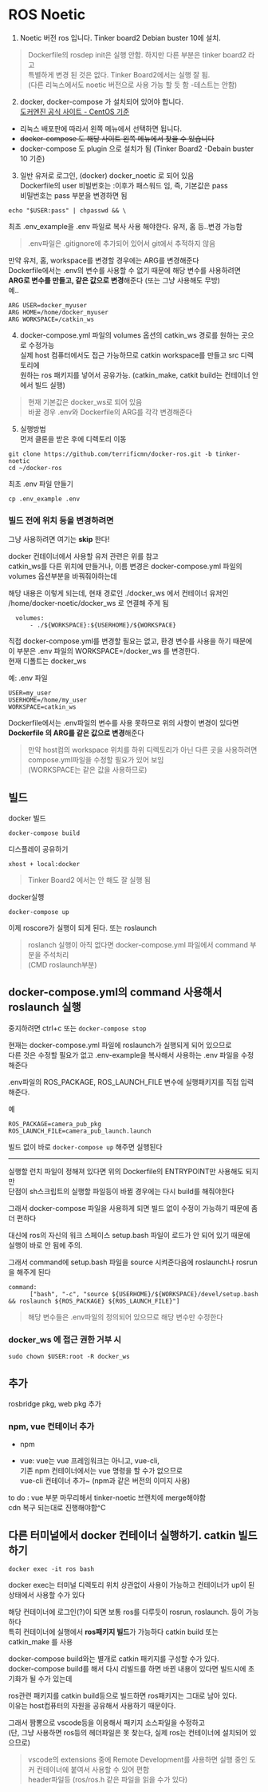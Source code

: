 # ROS Noetic
1. Noetic 버전 ros 입니다. Tinker board2 Debian buster 10에 설치.   
> Dockerfile의 rosdep init은 실행 안함. 하지만 다른 부분은 tinker board2 라고  
특별하게 변경 된 것은 없다. Tinker Board2에서는 실행 잘 됨.   
(다른 리눅스에서도 noetic 버전으로 사용 가능 할 듯 함 -테스트는 안함)

2. docker, docker-compose 가 설치되어 있어야 합니다.  
[도커엔진 공식 사이트 - CentOS 기준](https://docs.docker.com/engine/install/centos/)  
- 리눅스 배포판에 따라서 왼쪽 메뉴에서 선택하면 됩니다.  
- ~~docker-compose 도 해당 사이트 왼쪽 메뉴에서 찾을 수 있습니다~~  
- docker-compose 도 plugin 으로 설치가 됨 (Tinker Board2 -Debain buster 10 기준)

3. 일반 유저로 로그인, (docker) docker_noetic 로 되어 있음   
Dockerfile의 user 비빌번호는 :이후가 패스워드 임, 즉, 기본값은 pass  
비밀번호는 pass 부분을 변경하면 됨
```
echo "$USER:pass" | chpasswd && \
```
최초 .env_example을 .env 파일로 복사 사용 해야한다. 유저, 홈 등..변경 가능함      

> .env파일은 .gitignore에 추가되어 있어서 git에서 추적하지 않음  

만약 유저, 홈, workspace를 변경할 경우에는 ARG를 변경해준다   
Dockerfile에서는 .env의 변수를 사용할 수 없기 때문에 해당 변수를 사용하려면    
**ARG로 변수를 만들고, 같은 값으로 변경**해준다 (또는 그냥 사용해도 무방)   
예..  
```
ARG USER=docker_myuser
ARG HOME=/home/docker_myuser
ARG WORKSPACE=/catkin_ws
```

4. docker-compose.yml 파일의 volumes 옵션의 catkin_ws 경로를 원하는 곳으로 수정가능  
실제 host 컴퓨터에서도 접근 가능하므로 catkin workspace를 만들고 src 디렉토리에   
원하는 ros 패키지를 넣어서 공유가능. (catkin_make, catkit build는 컨테이너 안에서 빌드 실행)  
> 현재 기본값은 docker_ws로 되어 있음  
바꿀 경우 .env와 Dockerfile의 ARG를 각각 변경해준다 

5. 실행방법  
먼저 클론을 받은 후에 디렉토리 이동
```
git clone https://github.com/terrificmn/docker-ros.git -b tinker-noetic
cd ~/docker-ros
```

최초 .env 파일 만들기
```
cp .env_example .env
```


### 빌드 전에 위치 등을 변경하려면   
그냥 사용하려면 여기는 **skip** 한다!

docker 컨테이너에서 사용할 유저 관련은 위를 참고  
catkin_ws를 다른 위치에 만들거나, 이름 변경은 docker-compose.yml 파일의 volumes 옵션부분을 바꿔줘야하는데   

해당 내용은 이렇게 되는데, 현재 경로인 ./docker_ws 에서 컨테이너 유저인 /home/docker-noetic/docker_ws 로 연결해 주게 됨
```
  volumes:
      - ./${WORKSPACE}:${USERHOME}/${WORKSPACE}
```
직접 docker-compose.yml를 변경할 필요는 없고, 환경 변수를 사용을 하기 때문에    
이 부분은 .env 파일의 WORKSPACE=/docker_ws 를 변경한다.  
현재 디폴트는 docker_ws

예: .env 파일
```
USER=my_user
USERHOME=/home/my_user
WORKSPACE=catkin_ws
```

Dockerfile에서는 .env파일의 변수를 사용 못하므로 위의 사항이 변경이 있다면   
**Dockerfile 의 ARG를 같은 값으로 변경**해준다  

> 만약 host컴의 workspace 위치를 하위 디렉토리가 아닌 다른 곳을 사용하려면   
compose.yml파일을 수정할 필요가 있어 보임    
(WORKSPACE는 같은 값을 사용하므로)

## 빌드

docker 빌드
```
docker-compose build
```

디스플레이 공유하기
```
xhost + local:docker
```
> Tinker Board2 에서는 안 해도 잘 실행 됨

docker실행
```
docker-compose up
```
이제 roscore가 실행이 되게 된다.  또는 roslaunch 
> roslanch 실행이 아직 없다면 docker-compose.yml 파일에서 command 부분을 주석처리  
(CMD roslaunch부분)


## docker-compose.yml의 command 사용해서 roslaunch 실행
중지하려면 ctrl+c 또는 `docker-compose stop`

현재는 docker-compose.yml 파일에 roslaunch가 실행되게 되어 있으므로   
다른 것은 수정할 필요가 없고 .env-example을 복사해서 사용하는 .env 파일을 수정해준다

.env파일의 ROS_PACKAGE, ROS_LAUNCH_FILE 변수에 실행패키지를 직접 입력해준다.

예
```
ROS_PACKAGE=camera_pub_pkg
ROS_LAUNCH_FILE=camera_pub_launch.launch
```
빌드 없이 바로 `docker-compose up` 해주면 실행된다

___   
실행할 런치 파일이 정해져 있다면 위의 Dockerfile의 ENTRYPOINT만 사용해도 되지만   
단점이 sh스크립트의 실행할 파일등이 바뀔 경우에는 다시 build를 해줘야한다

그래서 docker-compose 파일을 사용하게 되면 빌드 없이 수정이 가능하기 때문에 좀 더 편하다

대신에 ros의 자신의 워크 스페이스 setup.bash 파일이 로드가 안 되어 있기 때문에   
실행이 바로 안 됨에 주의.

그래서 command에 setup.bash 파일을 source 시켜준다음에 roslaunch나 rosrun을 해주게 된다 

```
command:
      ["bash", "-c", "source ${USERHOME}/${WORKSPACE}/devel/setup.bash && roslaunch ${ROS_PACKAGE} ${ROS_LAUNCH_FILE}"]
```

> 해당 변수들은 .env파일의 정의되어 있으므로 해당 변수만 수정한다

### docker_ws 에 접근 권한 거부 시 
```
sudo chown $USER:root -R docker_ws
```

## 추가
rosbridge pkg, web pkg 추가

### npm, vue 컨테이너 추가
- npm

- vue: vue는 vue 프레임워크는 아니고, vue-cli,   
기존 npm 컨테이너에서는 vue 명령을 할 수가 없으므로   
vue-cli 컨테이너 추가~ (npm과 같은 버전의 이미지 사용)
 
to do : vue 부분 마무리해서 tinker-noetic 브랜치에 merge해야함   
cdn 복구 되는대로 진행해야함^C


## 다른 터미널에서 docker 컨테이너 실행하기. catkin 빌드하기
```
docker exec -it ros bash
```
docker exec는 터미널 디렉토리 위치 상관없이 사용이 가능하고 컨테이너가 up이 된 상태에서 사용할 수가 있다

해당 컨테이너에 로그인(?)이 되면 보통 ros를 다루듯이 rosrun, roslaunch. 등이 가능하다   
특히 컨테이너에 실행에서 **ros패키지 빌드**가 가능하다 catkin build 또는 catkin_make 를 사용

docker-compose build와는 별개로 catkin 패키지를 구성할 수가 있다.   
docker-compose build를 해서 다시 리빌드를 하면 바뀐 내용이 있다면 빌드시에 초기화가 될 수가 있는데

ros관련 패키지를 catkin build등으로 빌드하면 ros패키지는 그대로 남아 있다.   
이유는 host컴퓨터의 자원을 공유해서 사용하기 때문이다.

그래서 짬뽕으로 vscode등을 이용해서 패키지 소스파일을 수정하고   
(단, 그냥 사용하면 ros등의 헤더파일은 못 찾는다, 실제 ros는 컨테이너에 설치되어 있으므로)

> vscode의 extensions 중에 Remote Development를 사용하면 실행 중인 도커 컨테이너에 붙여서 사용할 수 있어 편함   
header파일등 (ros/ros.h 같은 파일을 읽을 수가 있다)